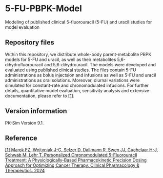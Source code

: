# 5-FU-PBPK-Model

Modeling of published clinical 5-fluorouracil (5-FU) and uracil studies for model evaluation

## Repository files
Within this repository, we distribute whole-body parent-metabolite PBPK models for 5-FU and uracil, as well as their metabolites 5,6-dihydrofluorouracil and 5,6-dihydrouracil. The models were developed and evaluated using published clinical studies. The files contain 5-FU administrations as bolus injectsion and infusions as well as 5-FU and uracil administrations as oral solutions. Moreover, diurnal variations were simulated for constant-rate and chronomodulated infusions. 
For further details, quantitative model evaluation, sensitivity analysis and extensive documentation, please refer to [[1](https://ascpt.onlinelibrary.wiley.com/doi/10.1002/cpt.3181)]. 

## Version information

PK-Sim Version 9.1.

## Reference
[[1] Marok FZ, Wojtyniak J-G, Selzer D, Dallmann R, Swen JJ, Guchelaar H-J, Schwab M, Lehr T. Personalized Chronomodulated 5-Fluorouracil Treatment: A Physiologically-Based Pharmacokinetic Precision Dosing Approach for Optimizing Cancer Therapy. Clinical Pharmacology & Therapeutics. 2024](https://ascpt.onlinelibrary.wiley.com/doi/10.1002/cpt.3181)
